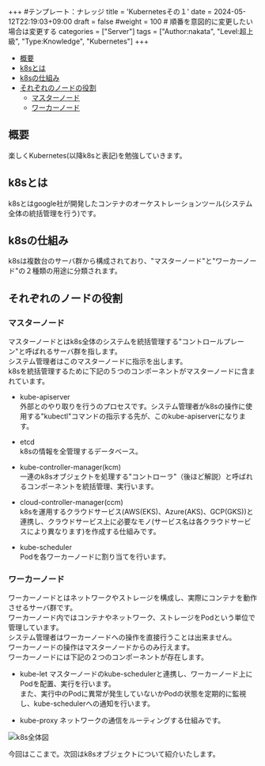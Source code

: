+++
#テンプレート：ナレッジ
title = 'Kubernetesその１'
date = 2024-05-12T22:19:03+09:00
draft = false
#weight = 100 # 順番を意図的に変更したい場合は変更する
categories = ["Server"]
tags = ["Author:nakata", "Level:超上級", "Type:Knowledge", "Kubernetes"]
+++

- [概要](#概要)
- [k8sとは](#k8sとは)
- [k8sの仕組み](#k8sの仕組み)
- [それぞれのノードの役割](#それぞれのノードの役割)
    - [マスターノード](#マスターノード)
    - [ワーカーノード](#ワーカーノード)

## 概要
楽しくKubernetes(以降k8sと表記)を勉強していきます。

## k8sとは
k8sとはgoogle社が開発したコンテナのオーケストレーションツール(システム全体の統括管理を行う)です。

## k8sの仕組み
k8sは複数台のサーバ群から構成されており、"マスターノード"と"ワーカーノード"の２種類の用途に分類されます。

## それぞれのノードの役割

### マスターノード
マスターノードとはk8s全体のシステムを統括管理する"コントロールプレーン"と呼ばれるサーバ群を指します。\
システム管理者はこのマスターノードに指示を出します。\
k8sを統括管理するために下記の５つのコンポーネントがマスターノードに含まれています。

* kube-apiserver\
外部とのやり取りを行うのプロセスです。システム管理者がk8sの操作に使用する"kubectl"コマンドの指示する先が、このkube-apiserverになります。

* etcd\
k8sの情報を全管理するデータベース。

* kube-controller-manager(kcm)\
一連のk8sオブジェクトを処理する"コントローラ"（後ほど解説）と呼ばれるコンポーネントを統括管理、実行います。

* cloud-controller-manager(ccm)\
k8sを運用するクラウドサービス(AWS(EKS)、Azure(AKS)、GCP(GKS))と連携し、クラウドサービス上に必要なモノ(サービス名は各クラウドサービスにより異なります)を作成する仕組みです。

* kube-scheduler\
Podを各ワーカーノードに割り当てを行います。

### ワーカーノード
ワーカーノードとはネットワークやストレージを構成し、実際にコンテナを動作させるサーバ群です。\
ワーカーノード内ではコンテナやネットワーク、ストレージをPodという単位で管理しています。\
システム管理者はワーカーノードへの操作を直接行うことは出来ません。\
ワーカーノードの操作はマスターノードからのみ行えます。\
ワーカーノードには下記の２つのコンポーネントが存在します。

* kube-let
マスターノードのkube-schedulerと連携し、ワーカーノード上にPodを配置、実行を行います。\
また、実行中のPodに異常が発生していないかPodの状態を定期的に監視し、kube-schedulerへの通知を行います。

* kube-proxy
ネットワークの通信をルーティングする仕組みです。

![k8s全体図](/img/k8s/k8sgeneralview.png)

今回はここまで。次回はk8sオブジェクトについて紹介いたします。
